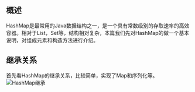 
## 概述
HashMap是最常用的Java数据结构之一，是一个具有常数级别的存取速率的高效容器。相对于List，Set等，结构相对复杂，本篇我们先对HashMap的做一个基本说明，对组成元素和构造方法进行介绍。
## 继承关系 
首先看HashMap的继承关系，比较简单，实现了Map和序列化等。
![HashMap继承](/images/java-source/hashmap-1.jpg)
